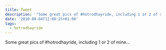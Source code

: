 ```yaml
---
title: Tweet
description: '"Some great pics of #hotrodhayride, including 1 or 2 of mine... "'
date: '2010-08-04T12:08:25+01:00'
tags:
  - hotrodhayride
---
```

Some great pics of #hotrodhayride, including 1 or 2 of mine... 
